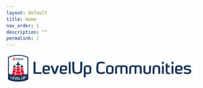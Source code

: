 ```yaml
---
layout: default
title: Home
nav_order: 1
description: ""
permalink: /
---
```


![LevelUp Communities](images/levelupcommunities.png)
